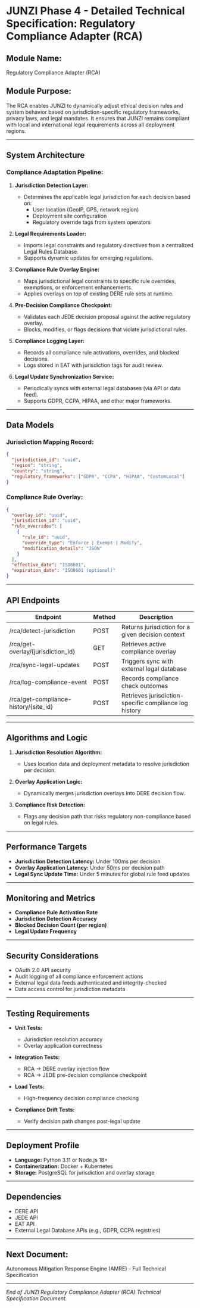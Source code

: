 # JUNZI Phase 4 - Detailed Technical Specification: Regulatory Compliance Adapter (RCA)

## Module Name:

Regulatory Compliance Adapter (RCA)

## Module Purpose:

The RCA enables JUNZI to dynamically adjust ethical decision rules and system behavior based on jurisdiction-specific regulatory frameworks, privacy laws, and legal mandates. It ensures that JUNZI remains compliant with local and international legal requirements across all deployment regions.

---

## System Architecture

### Compliance Adaptation Pipeline:

1. **Jurisdiction Detection Layer:**

   - Determines the applicable legal jurisdiction for each decision based on:
     - User location (GeoIP, GPS, network region)
     - Deployment site configuration
     - Regulatory override tags from system operators

2. **Legal Requirements Loader:**

   - Imports legal constraints and regulatory directives from a centralized Legal Rules Database.
   - Supports dynamic updates for emerging regulations.

3. **Compliance Rule Overlay Engine:**

   - Maps jurisdictional legal constraints to specific rule overrides, exemptions, or enforcement enhancements.
   - Applies overlays on top of existing DERE rule sets at runtime.

4. **Pre-Decision Compliance Checkpoint:**

   - Validates each JEDE decision proposal against the active regulatory overlay.
   - Blocks, modifies, or flags decisions that violate jurisdictional rules.

5. **Compliance Logging Layer:**

   - Records all compliance rule activations, overrides, and blocked decisions.
   - Logs stored in EAT with jurisdiction tags for audit review.

6. **Legal Update Synchronization Service:**

   - Periodically syncs with external legal databases (via API or data feed).
   - Supports GDPR, CCPA, HIPAA, and other major frameworks.

---

## Data Models

### Jurisdiction Mapping Record:

```json
{
  "jurisdiction_id": "uuid",
  "region": "string",
  "country": "string",
  "regulatory_frameworks": ["GDPR", "CCPA", "HIPAA", "CustomLocal"]
}
```

### Compliance Rule Overlay:

```json
{
  "overlay_id": "uuid",
  "jurisdiction_id": "uuid",
  "rule_overrides": [
    {
      "rule_id": "uuid",
      "override_type": "Enforce | Exempt | Modify",
      "modification_details": "JSON"
    }
  ],
  "effective_date": "ISO8601",
  "expiration_date": "ISO8601 (optional)"
}
```

---

## API Endpoints

| Endpoint                               | Method | Description                                            |
| -------------------------------------- | ------ | ------------------------------------------------------ |
| /rca/detect-jurisdiction               | POST   | Returns jurisdiction for a given decision context      |
| /rca/get-overlay/{jurisdiction\_id}    | GET    | Retrieves active compliance overlay                    |
| /rca/sync-legal-updates                | POST   | Triggers sync with external legal database             |
| /rca/log-compliance-event              | POST   | Records compliance check outcomes                      |
| /rca/get-compliance-history/{site\_id} | POST   | Retrieves jurisdiction-specific compliance log history |

---

## Algorithms and Logic

1. **Jurisdiction Resolution Algorithm:**

   - Uses location data and deployment metadata to resolve jurisdiction per decision.

2. **Overlay Application Logic:**

   - Dynamically merges jurisdiction overlays into DERE decision flow.

3. **Compliance Risk Detection:**

   - Flags any decision path that risks regulatory non-compliance based on legal rules.

---

## Performance Targets

- **Jurisdiction Detection Latency:** Under 100ms per decision
- **Overlay Application Latency:** Under 50ms per decision path
- **Legal Sync Update Time:** Under 5 minutes for global rule feed updates

---

## Monitoring and Metrics

- **Compliance Rule Activation Rate**
- **Jurisdiction Detection Accuracy**
- **Blocked Decision Count (per region)**
- **Legal Update Frequency**

---

## Security Considerations

- OAuth 2.0 API security
- Audit logging of all compliance enforcement actions
- External legal data feeds authenticated and integrity-checked
- Data access control for jurisdiction metadata

---

## Testing Requirements

- **Unit Tests:**

  - Jurisdiction resolution accuracy
  - Overlay application correctness

- **Integration Tests:**

  - RCA → DERE overlay injection flow
  - RCA → JEDE pre-decision compliance checkpoint

- **Load Tests:**

  - High-frequency decision compliance checking

- **Compliance Drift Tests:**

  - Verify decision path changes post-legal update

---

## Deployment Profile

- **Language:** Python 3.11 or Node.js 18+
- **Containerization:** Docker + Kubernetes
- **Storage:** PostgreSQL for jurisdiction and overlay storage

---

## Dependencies

- DERE API
- JEDE API
- EAT API
- External Legal Database APIs (e.g., GDPR, CCPA registries)

---

## Next Document:

Autonomous Mitigation Response Engine (AMRE) - Full Technical Specification

---

*End of JUNZI Regulatory Compliance Adapter (RCA) Technical Specification Document.*

